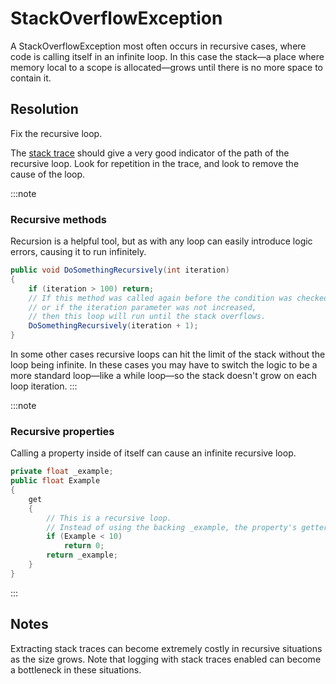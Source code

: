 # StackOverflowException

A StackOverflowException most often occurs in recursive cases, where code is calling itself in an infinite loop.
In this case the stack—a place where memory local to a scope is allocated—grows until there is no more space to contain it.

## Resolution
Fix the recursive loop.

The [stack trace](../Stack%20Traces.md) should give a very good indicator of the path of the recursive loop. Look for repetition in the trace, and look to remove the cause of the loop.

:::note
### Recursive methods
Recursion is a helpful tool, but as with any loop can easily introduce logic errors, causing it to run infinitely.
```csharp
public void DoSomethingRecursively(int iteration)
{
    if (iteration > 100) return;
    // If this method was called again before the condition was checked,
    // or if the iteration parameter was not increased,
    // then this loop will run until the stack overflows.
    DoSomethingRecursively(iteration + 1);
}
```

In some other cases recursive loops can hit the limit of the stack without the loop being infinite. In these cases you may have to switch the logic to be a more standard loop—like a while loop—so the stack doesn't grow on each loop iteration.
:::

:::note
### Recursive properties
Calling a property inside of itself can cause an infinite recursive loop.
```csharp
private float _example;
public float Example
{
    get
    {
        // This is a recursive loop.
        // Instead of using the backing _example, the property's getter is called again.
        if (Example < 10)
            return 0;
        return _example;
    }
}
```
:::

## Notes
Extracting stack traces can become extremely costly in recursive situations as the size grows. Note that logging with stack traces enabled can become a bottleneck in these situations.
